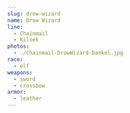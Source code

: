 ```yaml
---
slug: drow-wizard
name: Drow Wizard
line:
  - Chainmail
  - Kilsek
photos:
  - ./Chainmail-DrowWizard-Dankel.jpg
race:
  - elf
weapons:
  - sword
  - crossbow
armor:
  - leather
---
```


